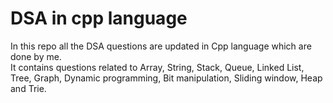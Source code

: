 # DSA in cpp language

In this repo all the DSA questions are updated in Cpp language which are done by me. </br>
It contains questions related to Array, String, Stack, Queue, Linked List, Tree, Graph, Dynamic programming, Bit manipulation, Sliding window, Heap and Trie.
